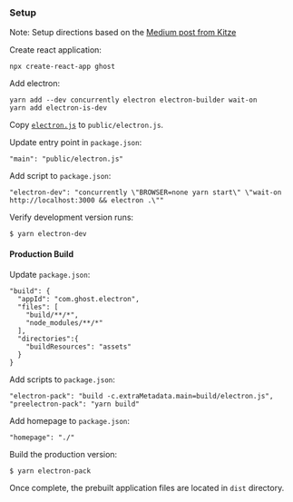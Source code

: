 ### Setup

Note: Setup directions based on the [Medium post from Kitze](https://medium.com/@kitze/%EF%B8%8F-from-react-to-an-electron-app-ready-for-production-a0468ecb1da3)

Create react application:

```
npx create-react-app ghost
```

Add electron:

```
yarn add --dev concurrently electron electron-builder wait-on
yarn add electron-is-dev
```

Copy [`electron.js`](https://gist.github.com/kitze/42bfc85e8f41ebe777609c250b183eec#file-electron-js) to `public/electron.js`.

Update entry point in `package.json`:

```
"main": "public/electron.js"
```

Add script to `package.json`:

```
"electron-dev": "concurrently \"BROWSER=none yarn start\" \"wait-on http://localhost:3000 && electron .\""
```

Verify development version runs:

```
$ yarn electron-dev
```

#### Production Build

Update `package.json`:

```
"build": {
  "appId": "com.ghost.electron",
  "files": [
    "build/**/*",
    "node_modules/**/*"
  ],
  "directories":{
    "buildResources": "assets"
  }
}
```

Add scripts to `package.json`:

```
"electron-pack": "build -c.extraMetadata.main=build/electron.js",
"preelectron-pack": "yarn build"
```

Add homepage to `package.json`:

```
"homepage": "./"
```

Build the production version:

```
$ yarn electron-pack
```

Once complete, the prebuilt application files are located in `dist` directory.
